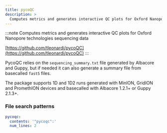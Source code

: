 ```yaml
---
title: pycoQC
description: >
  Computes metrics and generates interactive QC plots for Oxford Nanopore technologies sequencing data
---
```


<!--
~~~~~ DO NOT EDIT ~~~~~
This file is autogenerated from the MultiQC module python docstring.
Do not edit the markdown, it will be overwritten.

File path for the source of this content: multiqc/modules/pycoqc/pycoqc.py
~~~~~~~~~~~~~~~~~~~~~~~
-->

:::note
Computes metrics and generates interactive QC plots for Oxford Nanopore technologies sequencing data

[https://github.com/tleonardi/pycoQC](https://github.com/tleonardi/pycoQC)
:::

PycoQC relies on the `sequencing_summary.txt` file generated by Albacore and Guppy,
but if needed it can also generate a summary file from basecalled `fast5` files.

The package supports 1D and 1D2 runs generated with MinION, GridION and PromethION
devices and basecalled with Albacore 1.2.1+ or Guppy 2.1.3+.

### File search patterns

```yaml
pycoqc:
  contents: '"pycoqc":'
  num_lines: 2
```
